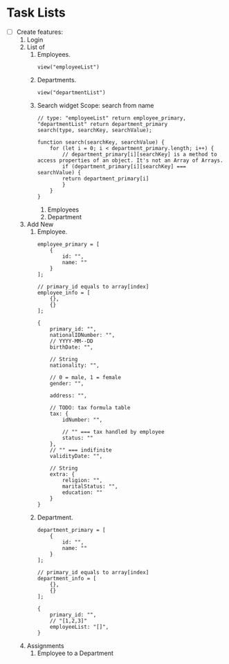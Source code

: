 # Task Lists

- [ ] Create features:
    1. Login
    2. List of
        1. Employees.
            ```
            view("employeeList")
            ```
        2. Departments.
            ```
            view("departmentList")
            ```
        3. Search widget
            Scope: search from name
            ```
            // type: "employeeList" return employee_primary, "departmentList" return department_primary
            search(type, searchKey, searchValue);

            function search(searchKey, searchValue) {
                for (let i = 0; i < department_primary.length; i++) {
                    // department_primary[i][searchKey] is a method to access properties of an object. It's not an Array of Arrays.
                    if (department_primary[i][searchKey] === searchValue) {
                    return department_primary[i]
                    } 
                }
            }
            ```
            1. Employees
            2. Department
    3. Add New
        1. Employee.
            ```
            employee_primary = [
                {
                    id: "",
                    name: ""
                }
            ];

            // primary_id equals to array[index]
            employee_info = [
                {},
                {}
            ];

            {
                primary_id: "",
                nationalIDNumber: "",
                // YYYY-MM--DD
                birthDate: "",

                // String
                nationality: "",

                // 0 = male, 1 = female
                gender: "",

                address: "",

                // TODO: tax formula table
                tax: {
                    idNumber: "",

                    // "" === tax handled by employee
                    status: ""
                },
                // "" === indifinite
                validityDate: "",

                // String
                extra: {
                    religion: "",
                    maritalStatus: "",
                    education: ""
                }
            }
            ```
        2. Department.
            ```
            department_primary = [
                {
                    id: "",
                    name: ""
                }
            ];

            // primary_id equals to array[index]
            department_info = [
                {},
                {}
            ];

            {
                primary_id: "",
                // "[1,2,3]"
                employeeList: "[]",
            }
            ```
    4. Assignments
        1. Employee to a Department